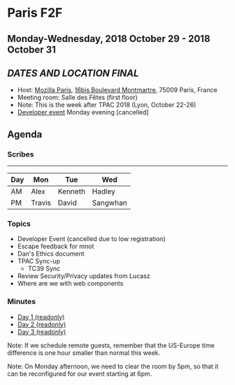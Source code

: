 # Paris F2F
## Monday-Wednesday, 2018 October 29 - 2018 October 31
## ***DATES AND LOCATION FINAL***

* Host: [Mozilla Paris](https://wiki.mozilla.org/Paris), [16bis Boulevard Montmartre](https://goo.gl/maps/EH3LCW45SXM2), 75009 Paris, France 
* Meeting room: Salle des Fêtes (first floor)
* Note: This is the week after TPAC 2018 (Lyon, October 22-26)
* [Developer event](https://ti.to/w3c-tag/meet-the-tag-paris) Monday evening [cancelled]

## Agenda

### Scribes

----
| Day | Mon | Tue | Wed |
|-----|-----|-----|-----|
| AM  | Alex | Kenneth | Hadley
| PM | Travis | David | Sangwhan 

### Topics

* Developer Event (cancelled due to low registration)
* Escape feedback for mnot
* Dan's Ethics document
* TPAC Sync-up
  * TC39 Sync
* Review Security/Privacy updates from Lucasz
* Where are we with web components

### Minutes

* [Day 1 (readonly)](https://cryptpad.w3ctag.org/code/#/2/code/view/zNQe+119etHZn7DodZ+x4FbnflcaBVek11+s6x5xN3M/)
* [Day 2 (readonly)](https://cryptpad.w3ctag.org/code/#/2/code/view/7wU1dtMh-ZlW97EI4Qi98Z62iDVLueV0EgLwp0sHYsA/)
* [Day 3 (readonly)](https://cryptpad.w3ctag.org/code/#/2/code/view/WyIkMYqgSCMIb7L-5RapR0I0nim+kb2CEa0Bx7ydmGU/)

Note: If we schedule remote guests, remember that the US-Europe time difference is one hour smaller than normal this week.

Note: On Monday afternoon, we need to clear the room by 5pm, so that it can be reconfigured for our event starting at 6pm.
